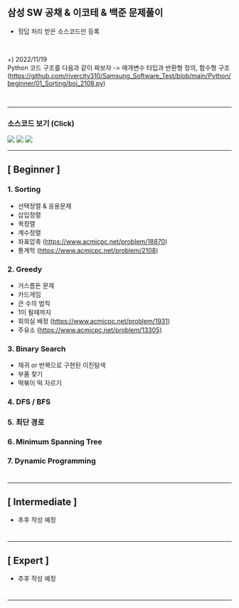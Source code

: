 ## 삼성 SW 공채 & 이코테 & 백준 문제풀이

- 정답 처리 받은 소스코드만 등록
   
<br/>

+) 2022/11/19 <br/>
Python 코드 구조를 다음과 같이 짜보자 -> 매개변수 타입과 반환형 정의, 함수형 구조 
(https://github.com/rivercity310/Samsung_Software_Test/blob/main/Python/beginner/01_Sorting/boj_2108.py)

<br/>

---

### 소스코드 보기 (Click) 
[<img src="https://img.shields.io/badge/C++-123456?style=flat&logo=Cplusplus&logoColor=white"/>](https://github.com/rivercity310/Samsung_Software_Test/tree/main/Cpp) [<img src="https://img.shields.io/badge/Java-red?style=flat&logo=OpenJDK&logoColor=white"/>](https://github.com/rivercity310/Samsung_Software_Test/tree/main/Java) [<img src="https://img.shields.io/badge/Python-blue?style=flat&logo=Python&logoColor=white"/>](https://github.com/rivercity310/Samsung_Software_Test/tree/main/Python)

---
## [ Beginner ]

### 1. Sorting
- 선택정렬 & 응용문제
- 삽입정렬
- 퀵정렬
- 계수정렬
- 좌표압축 (https://www.acmicpc.net/problem/18870)
- 통계학 (https://www.acmicpc.net/problem/2108) 

### 2. Greedy
- 거스름돈 문제
- 카드게임
- 큰 수의 법칙
- 1이 될때까지
- 회의실 배정 (https://www.acmicpc.net/problem/1931)
- 주유소 (https://www.acmicpc.net/problem/13305)

### 3. Binary Search
- 재귀 or 반복으로 구현된 이진탐색
- 부품 찾기
- 떡볶이 떡 자르기

### 4. DFS / BFS

### 5. 최단 경로

### 6. Minimum Spanning Tree

### 7. Dynamic Programming

# 

--- 

## [ Intermediate ]
- 추후 작성 예정

# 

---

## [ Expert ] 
- 추후 작성 예정

# 

---